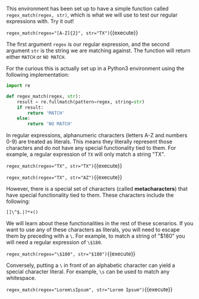 
This environment has been set up to have a simple function called `regex_match(regex, str)`, which is what we will use to test our regular expressions with. Try it out! 

`regex_match(regex="[A-Z]{2}", str="TX")`{{execute}}

The first argument `regex` is our regular expression, and the second argument `str` is the string we are matching against. The function will return either `MATCH` or `NO MATCH`. 

For the curious this is actually set up in a Python3 environment using the following implementation: 

```python
import re

def regex_match(regex, str):
    result = re.fullmatch(pattern=regex, string=str)
    if result:
        return 'MATCH'
    else:
        return 'NO MATCH'
```

In regular expressions, alphanumeric characters (letters A-Z and numbers 0-9) are treated as literals. This means they literally represent those characters and do not have any special functionality tied to them. For example, a regular expression of `TX` will only match a string "TX". 

`regex_match(regex="TX", str="TX")`{{execute}}

`regex_match(regex="TX", str="AZ")`{{execute}}

However, there is a special set of characters (called **metacharacters**) that have special functionality tied to them. These characters include the following: 

`[]\^$.|?*+()`

We will learn about these functionalities in the rest of these scenarios. If you want to use any of these characters as literals, you will need to escape them by preceding with a `\`. For example, to match a string of "$180" you will need a regular expression of `\$180`. 

`regex_match(regex="\$180", str="$180")`{{execute}}

Conversely, putting a `\` in front of an alphabetic character can yield a special character literal. For example, `\s` can be used to match any whitespace. 

`regex_match(regex="Lorem\sIpsum", str="Lorem Ipsum")`{{execute}}